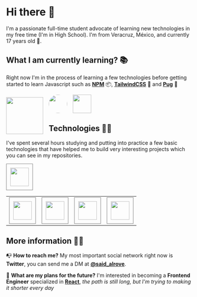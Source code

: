 # **Hi there** 👋
I'm a passionate full-time student advocate of learning new technologies in my free time (I'm in High School). I'm from Veracruz, México, and currently 17 years old 🧑.

##  **What I am currently learning?** 📚
Right now I'm in the process of learning a few technologies before getting started to learn Javascript such as [**NPM**](https://www.npmjs.com/) 📦, [**TailwindCSS**](https://tailwindcss.com/) 🎨 and [**Pug**](https://pugjs.org/api/getting-started.html) 🐶

<a href="https://www.npmjs.com/"> 
    <img
        src="https://upload.wikimedia.org/wikipedia/commons/thumb/d/db/Npm-logo.svg/1280px-Npm-logo.svg.png"
        width="100px"
        style="
            margin-right: 15px; 
            margin-top: 7.5px; 
            float: left;">
</a> 

<a href="https://tailwindcss.com/">
    <img 
    src="https://tailwindcss.com/_next/static/media/twitter-square.daf77586b35e90319725e742f6e069f9.jpg" 
    width="50px" 
    height="50px" 
    style="
        border-radius: 50%; 
        float: left; 
        margin-right: 15px;">
</a>

<a href="https://pugjs.org/api/getting-started.html">
    <img
        src="https://cdn.worldvectorlogo.com/logos/pug.svg"
        width="50px"
        height="50px">
</a>

## **Technologies** 👩‍💻
I've spent several hours studying and putting into practice a few basic technologies that have helped me to build very interesting projects which you can see in my repositories.

<table>
    <td>
        <a href="https://github.com/said-alrove?tab=repositories&q=html&type=&language=&sort=">
            <img 
                src="https://upload.wikimedia.org/wikipedia/commons/thumb/3/38/HTML5_Badge.svg/1200px-HTML5_Badge.svg.png" 
                width="50px" 
                height="50px"
                style="
                    border: 1px solid gray; 
                    padding: 10px;">
        </a>
    </td>
    <td>
        <a href="https://github.com/said-alrove?tab=repositories&q=css&type=&language=&sort=">
            <img 
                src="https://upload.wikimedia.org/wikipedia/commons/thumb/6/62/CSS3_logo.svg/240px-CSS3_logo.svg.png" 
                width="50px" 
                height="50px"
                style="
                    border: 1px solid gray; 
                    padding: 10px;">
        </a>
    </td>
    <td>
        <a href="https://github.com/said-alrove?tab=repositories&q=sass&type=&language=&sort=">
            <img 
                src="https://sass-lang.com/assets/img/styleguide/seal-color-aef0354c.png" 
                width="50px" 
                height="50px"
                style="
                    border: 1px solid gray; 
                    padding: 10px;">
        </a>
    </td>
    <td>
        <a href="https://github.com/said-alrove?tab=repositories&q=sass&type=&language=&sort=">
            <img 
                src="https://cdn2.hubspot.net/hubfs/4008838/gulp-red-text.png" 
                width="50px" 
                height="50px"
                style="
                    border: 1px solid gray; 
                    padding: 10px;">
        </a>
    </td>
        <a href="https://github.com/said-alrove?tab=repositories&q=sass&type=&language=&sort=">
            <img 
                src="https://upload.wikimedia.org/wikipedia/commons/thumb/3/3f/Git_icon.svg/1200px-Git_icon.svg.png" 
                width="50px" 
                height="50px"
                style="
                    border: 1px solid gray; 
                    padding: 10px;">
        </a>
    </td>
</table>

## **More information** 💁‍♂️
📭 **How to reach me?** My most important social network right now is **Twitter**, you can send me a DM at [**@said_alrove**](https://cdn2.hubspot.net/hubfs/4008838/gulp-red-text.png).

🔮 **What are my plans for the future?** I'm interested in becoming a **Frontend Engineer** specialized in [**React**](https://cdn2.hubspot.net/hubfs/4008838/gulp-red-text.png), *the path is still long, but I'm trying to making it shorter every day*


